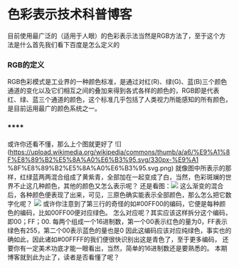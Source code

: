 # **色彩表示技术科普博客**
目前使用最广泛的（适用于人眼）的色彩表示法当然是RGB方法了，至于这个方法是什么首先我们看下百度是怎么定义的
### **RGB的定义**
RGB色彩模式是工业界的一种颜色标准，是通过对红(R)、绿(G)、蓝(B)三个颜色通道的变化以及它们相互之间的叠加来得到各式各样的颜色的，RGB即是代表红、绿、蓝三个通道的颜色，这个标准几乎包括了人类视力所能感知的所有颜色，是目前运用最广的颜色系统之一。

### ****
或许你还看不懂，那么上个图就更好了
![](https://upload.wikimedia.org/wikipedia/commons/thumb/a/a6/%E9%A1%8F%E8%89%B2%E5%8A%A0%E6%B3%95.svg/330px-%E9%A1
%8F%E8%89%B2%E5%8A%A0%E6%B3%95.svg.png)
就像图中所表示的那样，红绿蓝两两混合组成了黄紫青，全部加在一起变成了白，当然，色彩斑斓的世界不止这几种颜色，其他的颜色又怎么表示呢？
还是看图：![](https://github.com/t-a-arnold/swi-homework/blob/gh-pages/images/%E5%9B%BElab04-1.png?raw=true)
这么渐变的混合后，各种颜色便表现了出来，可见，三原色确实能表示全部颜色，那么怎么把它数字化呢？
![](https://github.com/t-a-arnold/swi-homework/blob/gh-pages/images/lab04-2.gif?raw=true)
或许你注意到了第三行的奇怪的如#00FF00的编码，它便是每种颜色的编码，比如00FF00便对应绿色。
怎么对应呢？其实应该这样拆分这个编码，即00；FF；00.
每两个组成一个16进制数，第一个00表示红色的量为0，FF表示绿色有255，第二个00表示蓝色的量也是0
因此这编码应该对应纯绿色，事实也的确如此，因此诸如#00FFFF的我们便很快识别出这是青色了，至于更多编码，
还要你有一定美术功底才能一眼看出，当然，简单的16进制数还是要熟悉的。
本期博客就到此为止了，读者是否看懂了呢？